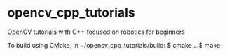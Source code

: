 # opencv_cpp_tutorials
OpenCV tutorials with C++ focused on robotics for beginners

To build using CMake, in ~/opencv_cpp_tutorials/build:
$ cmake ..
$ make

